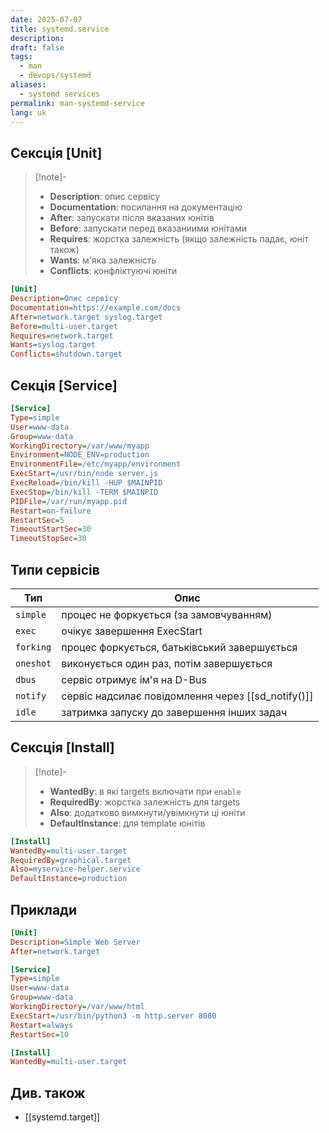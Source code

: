 ```yaml
---
date: 2025-07-07
title: systemd.service
description: 
draft: false
tags:
  - man
  - devops/systemd
aliases:
  - systemd services
permalink: man-systemd-service
lang: uk
---
```

## Сексція [Unit]

> [!note]-
> - **Description**: опис сервісу
> - **Documentation**: посилання на документацію
> - **After**: запускати після вказаних юнітів
> - **Before**: запускати перед вказаниими юнітами
> - **Requires**: жорстка залежність (якщо залежність падає, юніт також)
> - **Wants**: м'яка залежність
> - **Conflicts**: конфліктуючі юніти

```ini
[Unit]
Description=Опис сервісу
Documentation=https://example.com/docs
After=network.target syslog.target
Before=multi-user.target
Requires=network.target
Wants=syslog.target
Conflicts=shutdown.target
```

## Секція [Service]

```ini
[Service]
Type=simple
User=www-data
Group=www-data
WorkingDirectory=/var/www/myapp
Environment=NODE_ENV=production
EnvironmentFile=/etc/myapp/environment
ExecStart=/usr/bin/node server.js
ExecReload=/bin/kill -HUP $MAINPID
ExecStop=/bin/kill -TERM $MAINPID
PIDFile=/var/run/myapp.pid
Restart=on-failure
RestartSec=5
TimeoutStartSec=30
TimeoutStopSec=30
```

## Типи сервісів

| **Тип**   | **Опис**                                           |
| --------- | -------------------------------------------------- |
| `simple`  | процес не форкується (за замовчуванням)            |
| `exec`    | очікує завершення ExecStart                        |
| `forking` | процес форкується, батьківський завершується       |
| `oneshot` | виконується один раз, потім завершується           |
| `dbus`    | сервіс отримує ім'я на D-Bus                       |
| `notify`  | сервіс надсилає повідомлення через [[sd_notify()]] |
| `idle`    | затримка запуску до завершення інших задач         |

## Сексція [Install]
> [!note]-
> - **WantedBy**: в які targets включати при `enable`
> - **RequiredBy**: жорстка залежність для targets
> - **Also**: додатково вимкнути/увімкнути ці юніти
> - **DefaultInstance**: для template юнітів

```ini
[Install]
WantedBy=multi-user.target
RequiredBy=graphical.target
Also=myservice-helper.service
DefaultInstance=production
```

## Приклади

```ini
[Unit]
Description=Simple Web Server
After=network.target

[Service]
Type=simple
User=www-data
Group=www-data
WorkingDirectory=/var/www/html
ExecStart=/usr/bin/python3 -m http.server 8080
Restart=always
RestartSec=10

[Install]
WantedBy=multi-user.target
```

## Див. також

- [[systemd.target]]